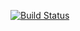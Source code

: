 [![Build Status](https://travis-ci.org/tidders2000/i-horse-pro.svg?branch=main)](https://travis-ci.org/tidders2000/i-horse-pro)



<!-- The core Firebase JS SDK is always required and must be listed first -->
<script src="https://www.gstatic.com/firebasejs/8.2.1/firebase-app.js"></script>

<!-- TODO: Add SDKs for Firebase products that you want to use
     https://firebase.google.com/docs/web/setup#available-libraries -->
<script src="https://www.gstatic.com/firebasejs/8.2.1/firebase-analytics.js"></script>

<script>
  // Your web app's Firebase configuration
  // For Firebase JS SDK v7.20.0 and later, measurementId is optional
  var firebaseConfig = {
    apiKey: "AIzaSyD4p8Ud9SI8Cv_u1qxpyH7v7nP0K0S5rPU",
    authDomain: "ihorse-8e7f4.firebaseapp.com",
    projectId: "ihorse-8e7f4",
    storageBucket: "ihorse-8e7f4.appspot.com",
    messagingSenderId: "51294489856",
    appId: "1:51294489856:web:021c3f0fd7f810c7e4f7e5",
    measurementId: "G-QBC4KFYX42"
  };
  // Initialize Firebase
  firebase.initializeApp(firebaseConfig);
  firebase.analytics();
</script>